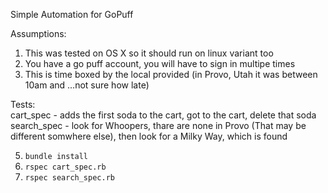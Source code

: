 Simple Automation for GoPuff

Assumptions:
1. This was tested on OS X so it should run on linux variant too
2. You have a go puff account, you will have to sign in multipe times
3. This is time boxed by the local provided (in Provo, Utah it was between 10am and ...not sure how late)

Tests:  
cart_spec - adds the first soda to the cart, got to the cart, delete that soda  
search_spec - look for Whoopers, thare are none in Provo (That may be different somwhere else), then look for a Milky Way, which is found  

5. `bundle install`
6. `rspec cart_spec.rb`
7. `rspec search_spec.rb`
